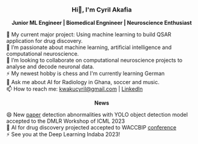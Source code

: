 ### <p align="center"> Hi👋, I'm Cyril Akafia </p>

**<p align="center"> Junior ML Engineer | Biomedical Engnineer | Neuroscience Enthusiast </p>** 

🔭 My current major project: Using machine learning to build QSAR application for drug discovery. <br>
🌱 I’m passionate about machine learning, artificial intelligence and computational neuroscience. <br>
👯 I’m looking to collaborate on computational neuroscience projects to analyse and decode neuronal data. <br>
⚡ My newest hobby is chess and I'm currently learning German <br>
💬 Ask me about AI for Radiology in Ghana, soccer and music. <br>
📫 How to reach me: kwakucyril@gmail.com | [LinkedIn](https://www.linkedin.com/in/cyril-akafia/)

**<p align='center'> News </p>**
 😄 New [paper](https://arxiv.org/abs/2307.01767) detection abnormalities with YOLO object detection model accepted to the DMLR Workshop of ICML 2023 <br>
 👥 AI for drug discovery projected accepted to WACCBIP [conference](https://www.waccbip.org/research/waccbip-research-conference) <br>
 ⚡ See you at the Deep Learning Indaba 2023!
<!--
**cyrilakafia/cyrilakafia** is a ✨ _special_ ✨ repository because its `README.md` (this file) appears on your GitHub profile.

Here are some ideas to get you started:

- 🔭 I’m currently working on ...
- 🌱 I’m currently learning ...
- 👯 I’m looking to collaborate on ...
- 🤔 I’m looking for help with ...
- 💬 Ask me about ...
- 📫 How to reach me: ...
- 😄 Pronouns: ...
- ⚡ Fun fact: ...
-->
